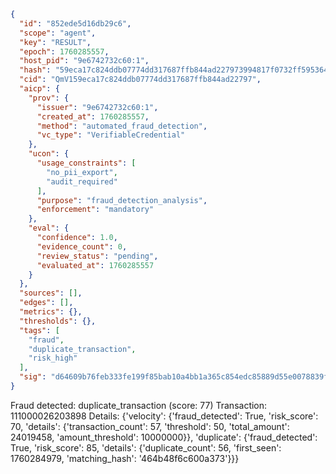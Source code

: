 ```json
{
  "id": "852ede5d16db29c6",
  "scope": "agent",
  "key": "RESULT",
  "epoch": 1760285557,
  "host_pid": "9e6742732c60:1",
  "hash": "59eca17c824ddb07774dd317687ffb844ad227973994817f0732ff595364fdb4",
  "cid": "QmV159eca17c824ddb07774dd317687ffb844ad22797",
  "aicp": {
    "prov": {
      "issuer": "9e6742732c60:1",
      "created_at": 1760285557,
      "method": "automated_fraud_detection",
      "vc_type": "VerifiableCredential"
    },
    "ucon": {
      "usage_constraints": [
        "no_pii_export",
        "audit_required"
      ],
      "purpose": "fraud_detection_analysis",
      "enforcement": "mandatory"
    },
    "eval": {
      "confidence": 1.0,
      "evidence_count": 0,
      "review_status": "pending",
      "evaluated_at": 1760285557
    }
  },
  "sources": [],
  "edges": [],
  "metrics": {},
  "thresholds": {},
  "tags": [
    "fraud",
    "duplicate_transaction",
    "risk_high"
  ],
  "sig": "d64609b76feb333fe199f85bab10a4bb1a365c854edc85889d55e0078839f25e"
}
```

Fraud detected: duplicate_transaction (score: 77)
Transaction: 111000026203898
Details: {'velocity': {'fraud_detected': True, 'risk_score': 70, 'details': {'transaction_count': 57, 'threshold': 50, 'total_amount': 24019458, 'amount_threshold': 10000000}}, 'duplicate': {'fraud_detected': True, 'risk_score': 85, 'details': {'duplicate_count': 56, 'first_seen': 1760284979, 'matching_hash': '464b48f6c600a373'}}}